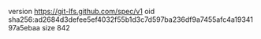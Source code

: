 version https://git-lfs.github.com/spec/v1
oid sha256:ad2684d3defee5ef4032f55b1d3c7d597ba236df9a7455afc4a1934197a5ebaa
size 842
